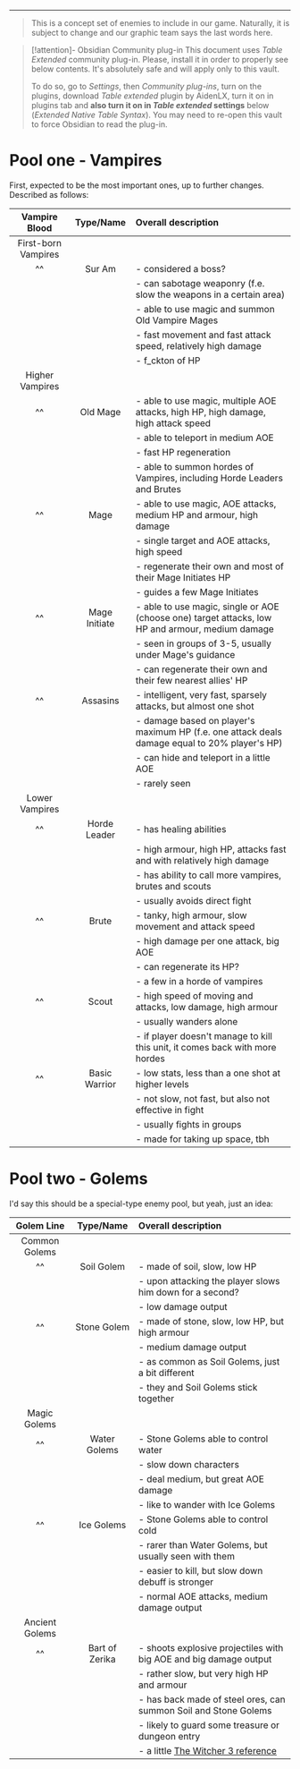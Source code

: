 ___

>This is a concept set of enemies to include in our game. Naturally, it is subject to change and our graphic team says the last words here.

>[!attention]- Obsidian Community plug-in
>This document uses *Table Extended* community plug-in. Please, install it in order to properly see below contents. It's absolutely safe and will apply only to this vault. 
>
>To do so, go to *Settings*, then *Community plug-ins*, turn on the plugins, download *Table extended* plugin by AidenLX, turn it on in plugins tab and **also turn it on in *Table extended* settings** below (*Extended Native Table Syntax*). You may need to re-open this vault to force Obsidian to read the plug-in.

# Pool one - Vampires

First, expected to be the most important ones, up to further changes. Described as follows:

| **Vampire Blood** | **Type/Name** | **Overall description** |
| :---: | :---: | :--- |
| First-born Vampires | | | 
| ^^ | Sur Am | - considered a boss? |\
| | | - can sabotage weaponry (f.e. slow the weapons in a certain area) |\
| | | - able to use magic and summon Old Vampire Mages |\
| | | - fast movement and fast attack speed, relatively high damage |\
| | | - f_ckton of HP |
| Higher Vampires | | |
| ^^ | Old Mage | - able to use magic, multiple AOE attacks, high HP, high damage, high attack speed |\
| | | - able to teleport in medium AOE |\
| | | - fast HP regeneration |\
| | | - able to summon hordes of Vampires, including Horde Leaders and Brutes |
| ^^ | Mage | - able to use magic, AOE attacks, medium HP and armour, high damage |\
| | | - single target and AOE attacks, high speed |\
| | | - regenerate their own and most of their Mage Initiates HP |\
| | | - guides a few Mage Initiates |
| ^^ | Mage Initiate | - able to use magic, single or AOE (choose one) target attacks, low HP and armour, medium damage |\
| | | - seen in groups of 3-5, usually under Mage's guidance |\
| | | - can regenerate their own and their few nearest allies' HP |
| ^^ | Assasins | - intelligent, very fast, sparsely attacks, but almost one shot |\
| | | - damage based on player's maximum HP (f.e. one attack deals damage equal to 20% player's HP) |\
| | | - can hide and teleport in a little AOE |\
| | | - rarely seen |
| Lower Vampires | | |
| ^^ | Horde Leader | - has healing abilities |\
| | | - high armour, high HP, attacks fast and with relatively high damage |\
| | | - has ability to call more vampires, brutes and scouts |\
| | | - usually avoids direct fight |
| ^^ | Brute | - tanky, high armour, slow movement and attack speed |\
| | | - high damage per one attack, big AOE |\
| | | - can regenerate its HP? |\
| | | - a few in a horde of vampires |
| ^^ | Scout | - high speed of moving and attacks, low damage, high armour |\
| | | - usually wanders alone |\
| | | - if player doesn't manage to kill this unit, it comes back with more hordes |
| ^^ | Basic Warrior | - low stats, less than a one shot at higher levels |\
| | | - not slow, not fast, but also not effective in fight |\
| | | - usually fights in groups |\
| | | - made for taking up space, tbh |

# Pool two - Golems

I'd say this should be a special-type enemy pool, but yeah, just an idea:

| **Golem Line** | **Type/Name** | **Overall description** |
| :---: | :---: | :--- |
| Common Golems | | |
| ^^ | Soil Golem | - made of soil, slow, low HP |\
| | | - upon attacking the player slows him down for a second? |\
| | | - low damage output |
| ^^ | Stone Golem | - made of stone, slow, low HP, but high armour |\
| | | - medium damage output |\
| | | - as common as Soil Golems, just a bit different |\
| | | - they and Soil Golems stick together |
| Magic Golems | | |
| ^^ | Water Golems | - Stone Golems able to control water |\
| | | - slow down characters |\
| | | - deal medium, but great AOE damage |\
| | | - like to wander with Ice Golems |
| ^^ | Ice Golems | - Stone Golems able to control cold |\
| | | - rarer than Water Golems, but usually seen with them |\
| | | - easier to kill, but slow down debuff is stronger |\
| | | - normal AOE attacks, medium damage output |
| Ancient Golems | | |
| ^^ | Bart of Zerika | - shoots explosive projectiles with big AOE and big damage output |\
| | | - rather slow, but very high HP and armour |\
| | | - has back made of steel ores, can summon Soil and Stone Golems |\
| | | - likely to guard some treasure or dungeon entry |\
| | | - a little [The Witcher 3 reference](https://wiedzmin.fandom.com/wiki/Bart) |